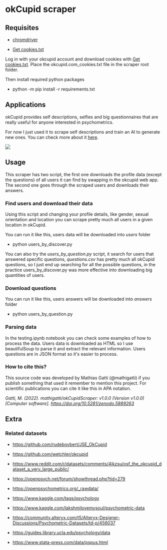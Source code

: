 # okCupid scraper

## Requisites

- [chromdriver](https://chromedriver.chromium.org/downloads)

- [Get cookies.txt](https://chrome.google.com/webstore/detail/get-cookiestxt/bgaddhkoddajcdgocldbbfleckgcbcid/related?hl=en)

Log in with your okcupid account and download cookies with [Get cookies.txt](https://chrome.google.com/webstore/detail/bgaddhkoddajcdgocldbbfleckgcbcid). Place the okcupid.com_cookies.txt file in the scraper root folder.

Then install required python packages

- python -m pip install -r requirements.txt

## Applications

okCupid provides self descriptions, selfies and big questionnaires that are really useful for anyone interested in psychometrics.

For now I just used it to scrape self descriptions and train an AI to generate new ones. You can check more about it [here](https://mathigatti.com/2021/02/15/okcupid-synthetic-profiles/).

![](https://mathigatti.com/2021/02/15/okcupid-synthetic-profiles/profile1.jpg)

## Usage

This scraper has two script, the first one downloads the profile data (except the questions) of all users it can find by swapping in the okcupid web app. The second one goes through the scraped users and downloads their answers.

### Find users and download their data

Using this script and changing your profile details, like gender, sexual orientation and location you can scrape pretty much all users in a given location in okCupid.

You can run it like this, users data will be downloaded into _users_ folder

- python users_by_discover.py

You can also try the _users_by_question.py_ script, it search for users that answered specific questions, _questions.csv_ has pretty much all okCupid questions, so I just end up searching for all the possible questions, in the practice users_by_discover.py was more effective into downloading big quantities of users.

### Download questions

You can run it like this, users answers will be downloaded into _answers_ folder

- python users_by_question.py

### Parsing data

In the testing.ipynb notebook you can check some examples of how to process the data. Users data is downloaded as HTML so I use beautifulSoup to parse it and extract the relevant information. Users questions are in JSON format so it's easier to process.

### How to cite this?

This source code was developed by Mathias Gatti (@mathigatti) if you publish something that used it remember to mention this project. For scientific publications you can cite it like this in APA notation.

_Gatti, M. (2022). mathigatti/okCupidScraper: v1.0.0 (Version v1.0.0) [Computer software]. https://doi.org/10.5281/zenodo.5889263_


## Extra

### Related datasets

- https://github.com/rudeboybert/JSE_OkCupid
- https://github.com/wetchler/okcupid
- https://www.reddit.com/r/datasets/comments/4ikzsu/osf_the_okcupid_dataset_a_very_large_public/
- https://openpsych.net/forum/showthread.php?tid=279

- https://openpsychometrics.org/_rawdata/
- https://www.kaggle.com/tags/psychology
- https://www.kaggle.com/lakshmilovemysoul/psychometric-data
- https://community.alteryx.com/t5/Alteryx-Designer-Discussions/Psychometric-Datasets/td-p/456037
- https://guides.library.ucla.edu/psychology/data
- https://www.stata-press.com/data/pspus.html

